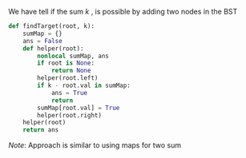 We have tell if the sum $k$ , is possible by adding two nodes in the BST

```python
def findTarget(root, k):
    sumMap = {}
    ans = False
    def helper(root):
        nonlocal sumMap, ans
        if root is None:
            return None
        helper(root.left)
        if k - root.val in sumMap:
            ans = True
            return
        sumMap[root.val] = True
        helper(root.right)
    helper(root)
    return ans
```
*Note*: Approach is similar to using maps for two sum